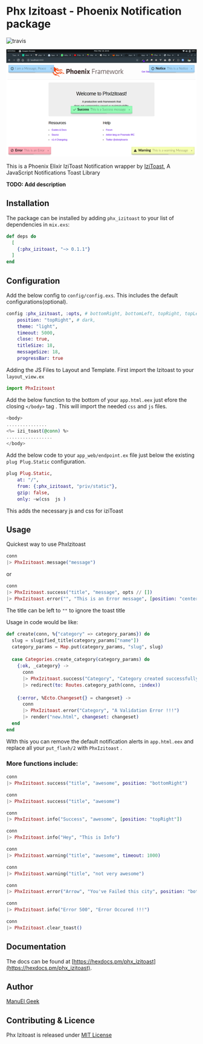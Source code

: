 # Phx Izitoast -  Phoenix Notification package
![travis](https://travis-ci.com/manuelgeek/phx_izitoast.svg?branch=master)

![img](priv/static/img/iziToast.png)

This is a Phoenix Elixir IziToast Notification wrapper by [IziToast](https://izitoast.marcelodolza.com), A JavaScript Notifications Toast Library

**TODO: Add description**

## Installation

The package can be installed
by adding `phx_izitoast` to your list of dependencies in `mix.exs`:

```elixir
def deps do
  [
    {:phx_izitoast, "~> 0.1.1"}
  ]
end
```

## Configuration

Add the below config to `config/config.exs`. This includes the default configurations(optional).  

```elixir
config :phx_izitoast, :opts, # bottomRight, bottomLeft, topRight, topLeft, topCenter, 
    position: "topRight", # dark,
    theme: "light",
    timeout: 5000,
    close: true,
    titleSize: 18,
    messageSize: 18,
    progressBar: true
```

Adding the JS Files to Layout  and Template. First import the Izitoast to your `layout_view.ex`
```elixir
import PhxIzitoast
```
Add the below function to the bottom of your `app.html.eex` just efore the closing `</body>` tag . This will import the needed  `css` and `js` files.
```elixir
<body>
...............
<%= izi_toast(@conn) %>
.................
</body>
```

Add the below code to your `app_web/endpoint.ex` file  just below the existing `plug Plug.Static` configuration.
```elixir 
plug Plug.Static, 
    at: "/", 
    from: {:phx_izitoast, "priv/static"}, 
    gzip: false, 
    only: ~w(css  js )
```
This adds the necessary js and css for iziToast

## Usage 
Quickest way to use PhxIzitoast

```elixir 
conn
|> PhxIzitoast.message("message")
```
or 
```elixir 
conn
|> PhxIzitoast.success("title", "message", opts // [])
|> PhxIzitoast.error("", "This is an Error message", [position: "center", timeout: 10000])
```
The title can be left to `""` to ignore the toast title


Usage in code would be like:

  ```elixir
  def create(conn, %{"category" => category_params}) do
    slug = slugified_title(category_params["name"])
    category_params = Map.put(category_params, "slug", slug)

    case Categories.create_category(category_params) do
      {:ok, _category} ->
        conn
        |> PhxIzitoast.success("Category", "Category created successfully")
        |> redirect(to: Routes.category_path(conn, :index))

      {:error, %Ecto.Changeset{} = changeset} ->
        conn 
        |> PhxIzitoast.error("Category", "A Validation Error !!!")
        |> render("new.html", changeset: changeset)
    end
  end
  ```

  WIth this you can remove the default notification alerts in `app.html.eex` and replace all your `put_flash/2` with `PhxIzitoast` .
        
### More functions include:

```elixir 
conn 
|> PhxIzitoast.success("title", "awesome", position: "bottomRight")
```

```elixir 
conn 
|> PhxIzitoast.success("title", "awesome")
```

```elixir 
conn 
|> PhxIzitoast.info("Success", "awesome", [position: "topRight"])
```

``` elixir 
conn 
|> PhxIzitoast.info("Hey", "This is Info")
```

```elixir 
conn 
|> PhxIzitoast.warning("title", "awesome", timeout: 1000)
```

```elixir 
conn 
|> PhxIzitoast.warning("title", "not very awesome")
```

```elixir 
conn 
|> PhxIzitoast.error("Arrow", "You've Failed this city", position: "bottomLeft")
```

```elixir 
conn 
|> PhxIzitoast.info("Error 500", "Error Occured !!!")
``` 

```elixir 
conn 
|> PhxIzitoast.clear_toast()
``` 

## Documentation 
 The docs can
be found at [https://hexdocs.pm/phx_izitoast](https://hexdocs.pm/phx_izitoast).

 ## Author 

[ManuEl Geek](https://manuel.appslab.co.ke)

## Contributing & Licence

Phx Izitoast is released under [MIT License](https://github.com/appcues/exsentry/blob/master/LICENSE.txt)


